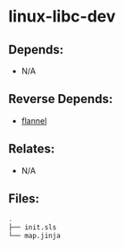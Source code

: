 # linux-libc-dev

## Depends:

  -  N/A

## Reverse Depends:

  -  [flannel](/salt/flannel)

## Relates:

  -  N/A

## Files:

```bash
.
├── init.sls
└── map.jinja
```
